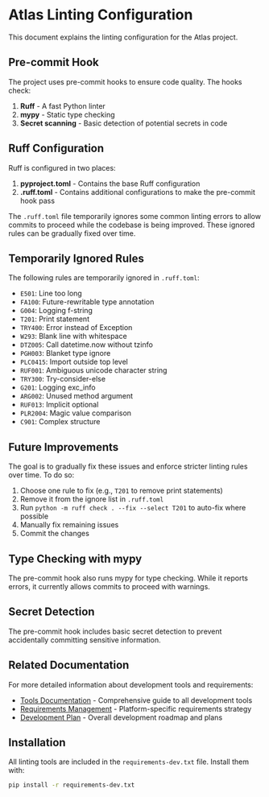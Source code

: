 # Atlas Linting Configuration

This document explains the linting configuration for the Atlas project.

## Pre-commit Hook

The project uses pre-commit hooks to ensure code quality. The hooks check:

1. **Ruff** - A fast Python linter
2. **mypy** - Static type checking
3. **Secret scanning** - Basic detection of potential secrets in code

## Ruff Configuration

Ruff is configured in two places:

1. **pyproject.toml** - Contains the base Ruff configuration
2. **.ruff.toml** - Contains additional configurations to make the pre-commit hook pass

The `.ruff.toml` file temporarily ignores some common linting errors to allow commits to proceed while the codebase is being improved. These ignored rules can be gradually fixed over time.

## Temporarily Ignored Rules

The following rules are temporarily ignored in `.ruff.toml`:

- `E501`: Line too long
- `FA100`: Future-rewritable type annotation
- `G004`: Logging f-string
- `T201`: Print statement
- `TRY400`: Error instead of Exception
- `W293`: Blank line with whitespace
- `DTZ005`: Call datetime.now without tzinfo
- `PGH003`: Blanket type ignore
- `PLC0415`: Import outside top level
- `RUF001`: Ambiguous unicode character string
- `TRY300`: Try-consider-else
- `G201`: Logging exc_info
- `ARG002`: Unused method argument
- `RUF013`: Implicit optional
- `PLR2004`: Magic value comparison
- `C901`: Complex structure

## Future Improvements

The goal is to gradually fix these issues and enforce stricter linting rules over time. To do so:

1. Choose one rule to fix (e.g., `T201` to remove print statements)
2. Remove it from the ignore list in `.ruff.toml`
3. Run `python -m ruff check . --fix --select T201` to auto-fix where possible
4. Manually fix remaining issues
5. Commit the changes

## Type Checking with mypy

The pre-commit hook also runs mypy for type checking. While it reports errors, it currently allows commits to proceed with warnings.

## Secret Detection

The pre-commit hook includes basic secret detection to prevent accidentally committing sensitive information.

## Related Documentation

For more detailed information about development tools and requirements:

- [Tools Documentation](docs/TOOLS.md) - Comprehensive guide to all development tools
- [Requirements Management](docs/REQUIREMENTS.md) - Platform-specific requirements strategy
- [Development Plan](DEV_PLAN.md) - Overall development roadmap and plans

## Installation

All linting tools are included in the `requirements-dev.txt` file. Install them with:

```bash
pip install -r requirements-dev.txt
```
